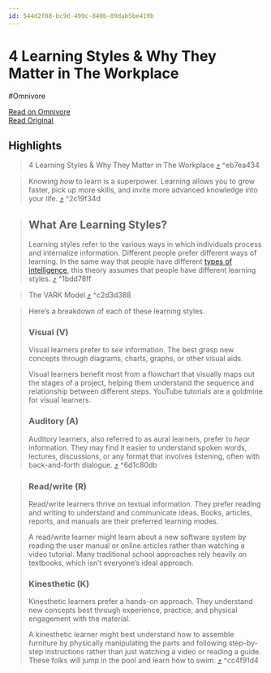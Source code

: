 ```yaml
---
id: 544d2f88-bc9d-499c-840b-89dab5be419b
---
```


# 4 Learning Styles & Why They Matter in The Workplace
#Omnivore

[Read on Omnivore](https://omnivore.app/me/4-learning-styles-why-they-matter-in-the-workplace-18c7f3dd983)  
[Read Original](https://www.scienceofpeople.com/learning-styles/)

## Highlights

> 4 Learning Styles & Why They Matter in The Workplace [⤴️](https://omnivore.app/me/4-learning-styles-why-they-matter-in-the-workplace-18c7f3dd983#eb7ea434-48a2-4a2f-a1d6-c66991f2fe31) ^eb7ea434

> Knowing _how_ to learn is a superpower. Learning allows you to grow faster, pick up more skills, and invite more advanced knowledge into your life. [⤴️](https://omnivore.app/me/4-learning-styles-why-they-matter-in-the-workplace-18c7f3dd983#2c19f34d-5897-4c37-8df3-839d8e0169e2) ^2c19f34d

> ## What Are Learning Styles?
> 
> Learning styles refer to the various ways in which individuals process and internalize information. Different people prefer different ways of learning. In the same way that people have different [types of intelligence](https://www.scienceofpeople.com/whats-intelligence-type/), this theory assumes that people have different learning styles. [⤴️](https://omnivore.app/me/4-learning-styles-why-they-matter-in-the-workplace-18c7f3dd983#1bdd78ff-2a57-4458-a9ef-eecdf563fecb) ^1bdd78ff

> The VARK Model [⤴️](https://omnivore.app/me/4-learning-styles-why-they-matter-in-the-workplace-18c7f3dd983#c2d3d388-e412-42c9-a7eb-b3de1eb85603) ^c2d3d388

> Here’s a breakdown of each of these learning styles. 
> 
> ### Visual (V)
> 
> Visual learners prefer to _see_ information. The best grasp new concepts through diagrams, charts, graphs, or other visual aids.
> 
> Visual learners benefit most from a flowchart that visually maps out the stages of a project, helping them understand the sequence and relationship between different steps. YouTube tutorials are a goldmine for visual learners.
> 
> ### Auditory (A)
> 
> Auditory learners, also referred to as aural learners, prefer to _hear_ information. They may find it easier to understand spoken words, lectures, discussions, or any format that involves listening, often with back-and-forth dialogue. [⤴️](https://omnivore.app/me/4-learning-styles-why-they-matter-in-the-workplace-18c7f3dd983#6d1c80db-cb06-4ffb-8eba-aff50d4a1235) ^6d1c80db

> ### Read/write (R)
> 
> Read/write learners thrive on textual information. They prefer reading and writing to understand and communicate ideas. Books, articles, reports, and manuals are their preferred learning modes.
> 
> A read/write learner might learn about a new software system by reading the user manual or online articles rather than watching a video tutorial. Many traditional school approaches rely heavily on textbooks, which isn’t everyone’s ideal approach.
> 
> ### Kinesthetic (K)
> 
> Kinesthetic learners prefer a hands-on approach. They understand new concepts best through experience, practice, and physical engagement with the material.
> 
> A kinesthetic learner might best understand how to assemble furniture by physically manipulating the parts and following step-by-step instructions rather than just watching a video or reading a guide. These folks will jump in the pool and learn how to swim. [⤴️](https://omnivore.app/me/4-learning-styles-why-they-matter-in-the-workplace-18c7f3dd983#cc4f91d4-ec22-4e10-96ba-1e779d3eca5e) ^cc4f91d4

